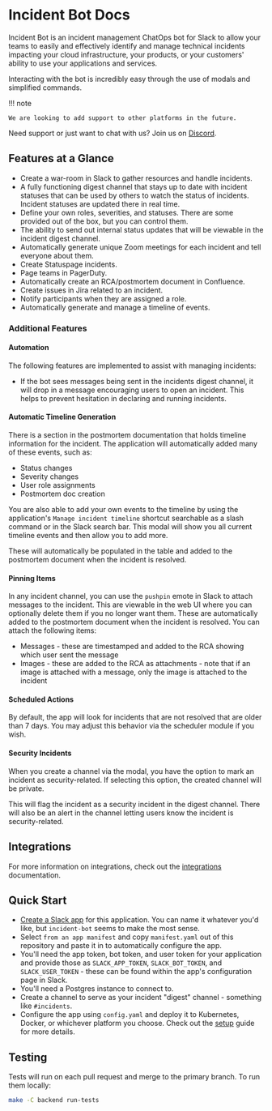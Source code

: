 # Incident Bot Docs

Incident Bot is an incident management ChatOps bot for Slack to allow your teams to easily and effectively identify and manage technical incidents impacting your cloud infrastructure, your products, or your customers' ability to use your applications and services.

Interacting with the bot is incredibly easy through the use of modals and simplified commands.

!!! note

    We are looking to add support to other platforms in the future.

Need support or just want to chat with us? Join us on [Discord](https://discord.gg/PzqSQUY88c).

## Features at a Glance

- Create a war-room in Slack to gather resources and handle incidents.
- A fully functioning digest channel that stays up to date with incident statuses that can be used by others to watch the status of incidents. Incident statuses are updated there in real time.
- Define your own roles, severities, and statuses. There are some provided out of the box, but you can control them.
- The ability to send out internal status updates that will be viewable in the incident digest channel.
- Automatically generate unique Zoom meetings for each incident and tell everyone about them.
- Create Statuspage incidents.
- Page teams in PagerDuty.
- Automatically create an RCA/postmortem document in Confluence.
- Create issues in Jira related to an incident.
- Notify participants when they are assigned a role.
- Automatically generate and manage a timeline of events.

### Additional Features

#### Automation

The following features are implemented to assist with managing incidents:

- If the bot sees messages being sent in the incidents digest channel, it will drop in a message encouraging users to open an incident. This helps to prevent hesitation in declaring and running incidents.

#### Automatic Timeline Generation

There is a section in the postmortem documentation that holds timeline information for the incident. The application will automatically added many of these events, such as:

- Status changes
- Severity changes
- User role assignments
- Postmortem doc creation

You are also able to add your own events to the timeline by using the application's `Manage incident timeline` shortcut searchable as a slash command or in the Slack search bar. This modal will show you all current timeline events and then allow you to add more.

These will automatically be populated in the table and added to the postmortem document when the incident is resolved.

#### Pinning Items

In any incident channel, you can use the `pushpin` emote in Slack to attach messages to the incident. This are viewable in the web UI where you can optionally delete them if you no longer want them. These are automatically added to the postmortem document when the incident is resolved. You can attach the following items:

- Messages - these are timestamped and added to the RCA showing which user sent the message
- Images - these are added to the RCA as attachments - note that if an image is attached with a message, only the image is attached to the incident

#### Scheduled Actions

By default, the app will look for incidents that are not resolved that are older than 7 days. You may adjust this behavior via the scheduler module if you wish.

#### Security Incidents

When you create a channel via the modal, you have the option to mark an incident as security-related. If selecting this option, the created channel will be private.

This will flag the incident as a security incident in the digest channel. There will also be an alert in the channel letting users know the incident is security-related.

## Integrations

For more information on integrations, check out the [integrations](/integrations/) documentation.

## Quick Start

- [Create a Slack app](https://api.slack.com/apps?new_app=1) for this application. You can name it whatever you'd like, but `incident-bot` seems to make the most sense.
- Select `from an app manifest` and copy `manifest.yaml` out of this repository and paste it in to automatically configure the app.
- You'll need the app token, bot token, and user token for your application and provide those as `SLACK_APP_TOKEN`, `SLACK_BOT_TOKEN`, and `SLACK_USER_TOKEN` - these can be found within the app's configuration page in Slack.
- You'll need a Postgres instance to connect to.
- Create a channel to serve as your incident "digest" channel - something like `#incidents`.
- Configure the app using `config.yaml` and deploy it to Kubernetes, Docker, or whichever platform you choose. Check out the [setup](/setup/) guide for more details.

## Testing

Tests will run on each pull request and merge to the primary branch. To run them locally:

```bash
make -C backend run-tests
```
